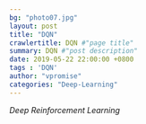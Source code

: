 ```yaml
---
bg: "photo07.jpg"
layout: post
title: "DQN"
crawlertitle: DQN #"page title"
summary: DQN #"post description"
date: 2019-05-22 22:00:00 +0800
tags : 'DQN'
author: "vpromise"
categories: "Deep-Learning"
---
```


*Deep Reinforcement Learning*

# 